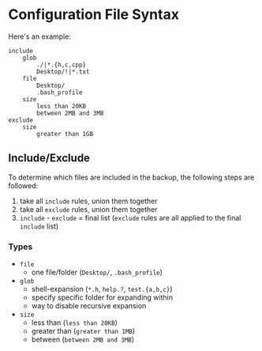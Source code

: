 # Configuration File Syntax

Here's an example:

	include
		glob
			./|*.{h,c,cpp}
			Desktop/!|*.txt
		file
			Desktop/
			.bash_profile
		size
			less than 20KB
			between 2MB and 3MB
	exclude
		size
			greater than 1GB

## Include/Exclude

To determine which files are included in the backup, the following steps are followed:

1. take all `include` rules, union them together
2. take all `exclude` rules, union them together
3. `include` - `exclude` = final list (`exclude` rules are all applied to the final `include` list)

### Types

* `file`
	* one file/folder (`Desktop/`, `.bash_profile`)
* `glob`
	* shell-expansion (`*.h`, `help.?`, `test.{a,b,c}`)
	* specify specific folder for expanding within
	* way to disable recursive expansion
* `size`
	* less than (`less than 20KB`)
	* greater than (`greater than 1MB`)
	* between (`between 2MB and 3MB`)
